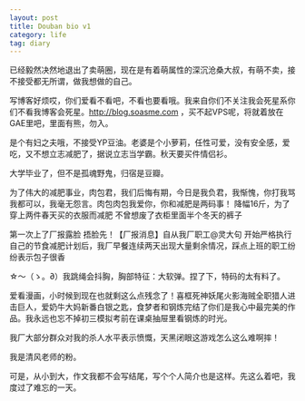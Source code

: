 ```yaml
---
layout: post
title: Douban bio v1
category: life
tag: diary
---
```



已经毅然决然地退出了卖萌圈，现在是有着萌属性的深沉沧桑大叔，有萌不卖，接不接受都无所谓，做我想做的自己。

写博客好烦哎，你们爱看不看吧，不看也要看哦。我来自你们不关注我会死星系你们不看我博客会死星。http://blog.soasme.com ，买不起VPS呢，将就着放在GAE里吧，里面有熊，勿入。

是个有妇之夫哦，不接受YP豆油。老婆是个小萝莉，任性可爱，没有安全感，爱吃，又不想立志减肥了，据说立志当学霸。秋天要买件情侣衫。

大学毕业了，但不是孤魂野鬼，归宿是豆瓣。

为了伟大的减肥事业，肉包君，我们后悔有期，今日是我负君，我惭愧，你打我骂我都可以，我毫无怨言。肉包肉包我爱你，你和减肥是两码事！ 降幅16斤，为了穿上两件春天买的衣服而减肥 不曾想废了衣柜里面半个冬天的裤子 

第一次上了厂报露脸 捂脸先！【厂报消息】自从我厂职工@灵大句 开始严格执行自己的节食减肥计划后，我厂早餐连续两天出现大量剩余情况，踩点上班的职工纷纷表示包子很香

☆〜（ゝ。∂）我跳绳会抖胸，胸部特征：大软弹。捏了下，特码的太有料了。

爱看漫画，小时候到现在也就剩这么点残念了！喜框死神妖尾火影海贼全职猎人进击巨人，爱奶牛大妈新番白银之匙，食梦者和钢炼完结了你们是我心中最完美的作品。我永远也忘不掉初三模拟考前在课桌抽屉里看钢炼的时光。

我厂大部分群众对我的杀人水平表示愤慨，天黑闭眼这游戏怎么这么难啊摔！

我是清风老师的粉。

可是，从小到大，作文我都不会写结尾，写个个人简介也是这样。先这么着吧，我度过了难忘的一天。
